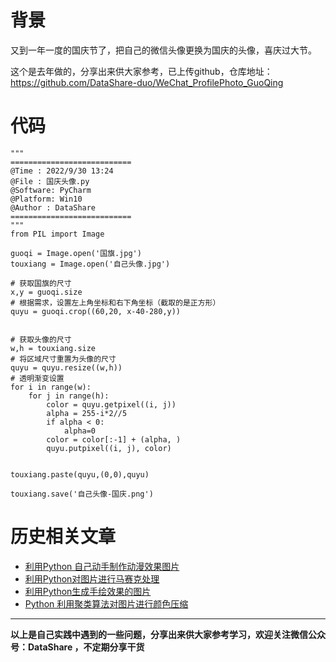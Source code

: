 # 背景
又到一年一度的国庆节了，把自己的微信头像更换为国庆的头像，喜庆过大节。

这个是去年做的，分享出来供大家参考，已上传github，仓库地址：https://github.com/DataShare-duo/WeChat_ProfilePhoto_GuoQing

# 代码
```
"""
===========================
@Time : 2022/9/30 13:24
@File : 国庆头像.py
@Software: PyCharm
@Platform: Win10
@Author : DataShare
===========================
"""
from PIL import Image

guoqi = Image.open('国旗.jpg')
touxiang = Image.open('自己头像.jpg')

# 获取国旗的尺寸
x,y = guoqi.size
# 根据需求，设置左上角坐标和右下角坐标（截取的是正方形）
quyu = guoqi.crop((60,20, x-40-280,y))


# 获取头像的尺寸
w,h = touxiang.size
# 将区域尺寸重置为头像的尺寸
quyu = quyu.resize((w,h))
# 透明渐变设置
for i in range(w):
    for j in range(h):
        color = quyu.getpixel((i, j))
        alpha = 255-i*2//5
        if alpha < 0:
            alpha=0
        color = color[:-1] + (alpha, )
        quyu.putpixel((i, j), color)


touxiang.paste(quyu,(0,0),quyu)

touxiang.save('自己头像-国庆.png')

```
# 历史相关文章
- [利用Python 自己动手制作动漫效果图片](https://www.jianshu.com/p/359c8cbdda63)
- [利用Python对图片进行马赛克处理](https://www.jianshu.com/p/f9d34f251112)
- [利用Python生成手绘效果的图片](https://www.jianshu.com/p/40e353ec75bd)
- [Python 利用聚类算法对图片进行颜色压缩](https://www.jianshu.com/p/56f5b072e318)

**************************************************************************
**以上是自己实践中遇到的一些问题，分享出来供大家参考学习，欢迎关注微信公众号：DataShare ，不定期分享干货**
